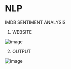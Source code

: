 # NLP

IMDB SENTIMENT ANALYSIS

1) WEBSITE


![image](https://github.com/Niteesh2810/NLP/assets/69635040/f75528d2-06f5-44a7-8ed8-1321f2765f08)

2) OUTPUT


![image](https://github.com/Niteesh2810/NLP/assets/69635040/924aeeca-efa4-4b7c-9b24-492995aa5b70)

